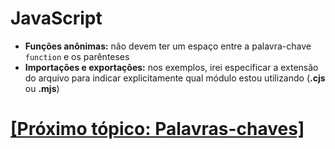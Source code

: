 # JavaScript

- **Funções anônimas:** não devem ter um espaço entre a palavra-chave `function` e os parênteses
- **Importações e exportações:** nos exemplos, irei especificar a extensão do arquivo para indicar explicitamente qual módulo estou utilizando (**.cjs** ou **.mjs**)

# [[Próximo tópico: Palavras-chaves]](./palavras-chaves.md)